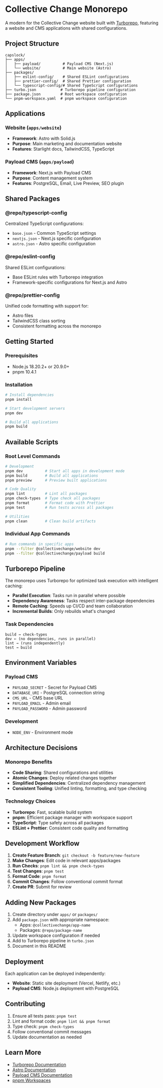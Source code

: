 # Collective Change Monorepo

A modern for the Collective Change website built with [Turborepo](https://turbo.build/repo), featuring a website and CMS applications with shared configurations.

## Project Structure

```
capslock/
├── apps/
│   ├── payload/          # Payload CMS (Next.js)
│   └── website/          # Main website (Astro)
├── packages/
│   ├── eslint-config/    # Shared ESLint configurations
│   ├── prettier-config/  # Shared Prettier configuration
│   └── typescript-config/# Shared TypeScript configurations
├── turbo.json           # Turborepo pipeline configuration
├── package.json         # Root workspace configuration
└── pnpm-workspace.yaml  # pnpm workspace configuration
```

## Applications

### Website (`apps/website`)
- **Framework**: Astro with Solid.js
- **Purpose**: Main marketing and documentation website
- **Features**: Starlight docs, TailwindCSS, TypeScript

### Payload CMS (`apps/payload`)
- **Framework**: Next.js with Payload CMS
- **Purpose**: Content management system
- **Features**: PostgreSQL, Email, Live Preview, SEO plugin

## Shared Packages

### @repo/typescript-config
Centralized TypeScript configurations:
- `base.json` - Common TypeScript settings
- `nextjs.json` - Next.js specific configuration
- `astro.json` - Astro specific configuration

### @repo/eslint-config
Shared ESLint configurations:
- Base ESLint rules with Turborepo integration
- Framework-specific configurations for Next.js and Astro

### @repo/prettier-config
Unified code formatting with support for:
- Astro files
- TailwindCSS class sorting
- Consistent formatting across the monorepo

## Getting Started

### Prerequisites
- Node.js 18.20.2+ or 20.9.0+
- pnpm 10.4.1

### Installation

```bash
# Install dependencies
pnpm install

# Start development servers
pnpm dev

# Build all applications
pnpm build
```

## Available Scripts

### Root Level Commands

```bash
# Development
pnpm dev          # Start all apps in development mode
pnpm build        # Build all applications
pnpm preview      # Preview built applications

# Code Quality
pnpm lint         # Lint all packages
pnpm check-types  # Type check all packages
pnpm format       # Format code with Prettier
pnpm test         # Run tests across all packages

# Utilities
pnpm clean        # Clean build artifacts
```

### Individual App Commands

```bash
# Run commands in specific apps
pnpm --filter @collectivechange/website dev
pnpm --filter @collectivechange/payload build
```

## Turborepo Pipeline

The monorepo uses Turborepo for optimized task execution with intelligent caching:

- **Parallel Execution**: Tasks run in parallel where possible
- **Dependency Awareness**: Tasks respect inter-package dependencies
- **Remote Caching**: Speeds up CI/CD and team collaboration
- **Incremental Builds**: Only rebuilds what's changed

### Task Dependencies

```
build → check-types
dev ← (no dependencies, runs in parallel)
lint → (runs independently)
test → build
```

## Environment Variables

### Payload CMS
- `PAYLOAD_SECRET` - Secret for Payload CMS
- `DATABASE_URI` - PostgreSQL connection string
- `CMS_URL` - CMS base URL
- `PAYLOAD_EMAIL` - Admin email
- `PAYLOAD_PASSWORD` - Admin password

### Development
- `NODE_ENV` - Environment mode

## Architecture Decisions

### Monorepo Benefits
- **Code Sharing**: Shared configurations and utilities
- **Atomic Changes**: Deploy related changes together
- **Simplified Dependencies**: Centralized dependency management
- **Consistent Tooling**: Unified linting, formatting, and type checking

### Technology Choices
- **Turborepo**: Fast, scalable build system
- **pnpm**: Efficient package manager with workspace support
- **TypeScript**: Type safety across all packages
- **ESLint + Prettier**: Consistent code quality and formatting

## Development Workflow

1. **Create Feature Branch**: `git checkout -b feature/new-feature`
2. **Make Changes**: Edit code in relevant apps/packages
3. **Run Checks**: `pnpm lint && pnpm check-types`
4. **Test Changes**: `pnpm test`
5. **Format Code**: `pnpm format`
6. **Commit Changes**: Follow conventional commit format
7. **Create PR**: Submit for review

## Adding New Packages

1. Create directory under `apps/` or `packages/`
2. Add `package.json` with appropriate namespace:
   - Apps: `@collectivechange/app-name`
   - Packages: `@repo/package-name`
3. Update workspace configuration if needed
4. Add to Turborepo pipeline in `turbo.json`
5. Document in this README

## Deployment

Each application can be deployed independently:

- **Website**: Static site deployment (Vercel, Netlify, etc.)
- **Payload CMS**: Node.js deployment with PostgreSQL

## Contributing

1. Ensure all tests pass: `pnpm test`
2. Lint and format code: `pnpm lint && pnpm format`
3. Type check: `pnpm check-types`
4. Follow conventional commit messages
5. Update documentation as needed

## Learn More

- [Turborepo Documentation](https://turbo.build/repo/docs)
- [Astro Documentation](https://docs.astro.build)
- [Payload CMS Documentation](https://payloadcms.com/docs)
- [pnpm Workspaces](https://pnpm.io/workspaces)
